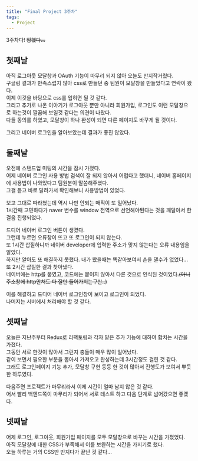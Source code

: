 ```yaml
---
title: "Final Project 3주차"
tags:
  - Project
---
```


3주차다!
~~망했다...~~

## 첫째날  

아직 로그아웃 모달창과 OAuth 기능이 마무리 되지 않아 오늘도 만지작거렸다.  
구글링 결과가 만족스럽지 않아 css로 만들던 중 팀원이 모달창을 만들었다고 연락이 왔다.  
이제 이것을 바탕으로 css를 입히면 될 것 같다.  
그리고 추가로 나온 이야기가 로그아웃 뿐만 아니라 회원가입, 로그인도 이런 모달창으로 하는것이 깔끔해 보일것 같다는 의견이 나왔다.  
다들 동의를 하였고, 모달창이 하나 완성이 되면 다른 페이지도 바꾸게 될 것이다.  

그리고 네이버 로그인을 알아보았는데 결과가 좋진 않았다.  

## 둘째날

오전에 스탠드업 미팅의 시간을 잠시 가졌다.  
어제 네이버 로그인 사용 방법 검색이 잘 되지 않아서 어렵다고 했더니, 네이버 홈페이지에 사용법이 나와있다고 팀원분이 말씀해주셨다.  
그걸 듣고 바로 달려가서 확인해보니 사용방법이 있었다.  

보고 그대로 따라쳤는데 역시 나만 안되는 매직이 또 일어났다.  
1시간째 고민하다가 naver 변수를 window 전역으로 선언해야된다는 것을 깨달아서 한걸음 진행되었다.  

드디어 네이버 로그인 버튼이 생겼다.  
그런데 누르면 오류창이 뜨고 또 로그인이 되지 않는다.  
또 1시간 삽질하니까 네이버 developer에 입력한 주소가 맞지 않는다는 오류 내용임을 알았다.  
하지만 알아도 또 해결하지 못했다. 내가 봤을때는 똑같아보여서 손을 댈수가 없었다...  
또 2시간 삽질한 결과 찾아냈다.  
네이버에는 http를 붙였고, 코드에는 붙이지 않아서 다른 것으로 인식된 것이었다.~~(아니 주소창에 http안쳐도 다 잘만 들어가지는구만..)~~  

이를 해결하고 드디어 네이버 로그인창이 보이고 로그인이 되었다.  
나머지는 서버에서 처리해야 할 것 같다.  

## 셋째날

오늘은 지난주부터 Redux로 리팩토링과 각자 맡은 추가 기능에 대하여 합치는 시간을 가졌다.  
그동안 서로 한것이 많아서 그런지 충돌이 매우 많이 일어났다.  
같이 보면서 필요한 부분을 뽑아서 가져오고 완성하는데 3시간정도 걸린 것 같다.  
그래도 로그인페이지 기능 추가, 모달창 구현 등등 한 것이 많아서 진행도가 보여서 뿌듯한 하루였다.  

다음주면 프로젝트가 마무리라서 이제 시간이 얼마 남지 않은 것 같다.  
어서 빨리 백엔드쪽이 마무리가 되어서 서로 테스트 하고 다음 단계로 넘어갔으면 좋겠다.  

## 넷째날

어제 로그인, 로그아웃, 회원가입 페이지를 모두 모달창으로 바꾸는 시간을 가졌었다.  
아직 모달창에 대한 CSS가 부족해서 이를 보완하는 시간을 가지기로 했다.  
오늘 하루는 거의 CSS만 만지다가 끝난 것 같다...
